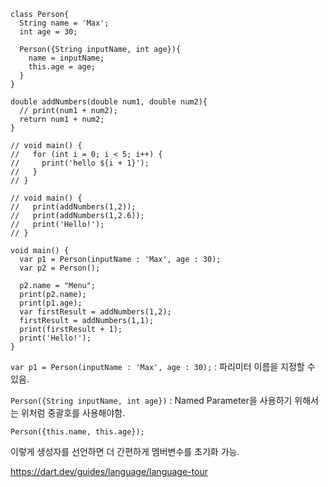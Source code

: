 
```
class Person{
  String name = 'Max';
  int age = 30;

  Person({String inputName, int age}){
    name = inputName;
    this.age = age;
  }
}

double addNumbers(double num1, double num2){
  // print(num1 + num2);
  return num1 + num2;
}

// void main() {
//   for (int i = 0; i < 5; i++) {
//     print('hello ${i + 1}');
//   }
// }

// void main() {
//   print(addNumbers(1,2));
//   print(addNumbers(1,2.6));
//   print('Hello!');
// }

void main() {
  var p1 = Person(inputName : 'Max', age : 30);
  var p2 = Person();
  
  p2.name = "Menu";
  print(p2.name);
  print(p1.age);
  var firstResult = addNumbers(1,2);
  firstResult = addNumbers(1,1);
  print(firstResult + 1);
  print('Hello!');
}
```

`var p1 = Person(inputName : 'Max', age : 30);` : 파리미터 이름을 지정할 수 있음.

`Person({String inputName, int age})` : Named Parameter을 사용하기 위해서는 위처럼 중괄호를 사용해야함.

```
Person({this.name, this.age});
```

이렇게 생성자를 선언하면 더 간편하게 멤버변수를 초기화 가능.

https://dart.dev/guides/language/language-tour